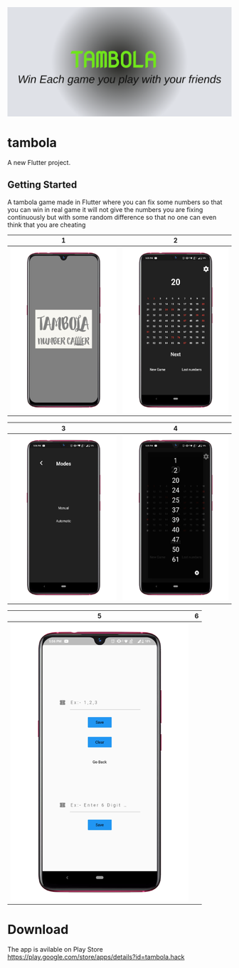 ![Image](img/1.png)
# tambola

A new Flutter project.

## Getting Started

A tambola game made in Flutter where you can fix some numbers so that you can win in real game it will not give the numbers you are fixing continuously but with some random difference so that no one can even think that you are cheating    


| 1 | 2|
|------|-------|
|<img src="img/2.jpeg" width="400"/>|<img src="img/4.jpeg" width="400"/>|


| 3 | 4|
|------|-------|
|<img src="img/5.jpeg" width="400"/>|<img src="img/6.jpeg" width="400"/>|

| 5 |6|
|------|-------|
|<img src="img/7.jpeg" width="400"/>||

# Download
The app is avilable on Play Store
https://play.google.com/store/apps/details?id=tambola.hack
